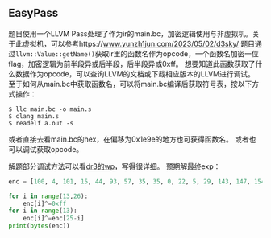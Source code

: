 ## EasyPass

题目使用一个LLVM Pass处理了作为ir的main.bc，加密逻辑使用与非虚拟机。关于此虚拟机，可以参考https://www.yunzh1jun.com/2023/05/02/d3sky/
题目通过`llvm::Value::getName()`获取ir里的函数名作为opcode，一个函数名加密一位flag，加密逻辑为前半段异或后半段，后半段异或0xff。
想要知道此函数获取了什么数据作为opcode，可以查询LLVM的文档或下载相应版本的LLVM进行调试。
至于如何从main.bc中获取函数名，可以将main.bc编译后获取符号表，按以下方式操作：

```
$ llc main.bc -o main.s
$ clang main.s
$ readelf a.out -s
```

或者直接去看main.bc的hex，在偏移为0x1e9e的地方也可获得函数名。
或者也可以调试获取opcode。

解题部分调试方法可以看[dr3的wp](https://github.com/XDSEC/miniLCTF_2023/blob/main/WriteUps/%C9%AF%C9%90%C7%9D%CA%87%CB%A5/Easypass.md)，写得很详细。
预期解最终exp：

``` python
enc = [100, 4, 101, 15, 44, 93, 57, 35, 35, 0, 22, 5, 29, 143, 147, 154, 160, 179, 147, 169, 146, 160, 175, 203, 140, 202]

for i in range(13,26):
	enc[i]^=0xff
for i in range(13):
	enc[i]^=enc[25-i]
print(bytes(enc))
```
